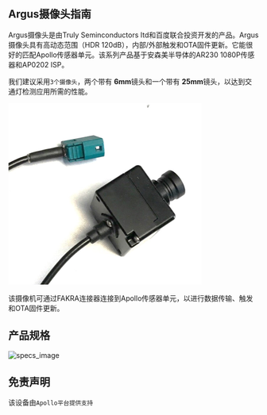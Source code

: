## Argus摄像头指南

Argus摄像头是由Truly Seminconductors Itd和百度联合投资开发的产品。Argus摄像头具有高动态范围（HDR 120dB），内部/外部触发和OTA固件更新。它能很好的匹配Apollo传感器单元。该系列产品基于安森美半导体的AR230 1080P传感器和AP0202 ISP。

我们建议采用```3个摄像头```，两个带有 **6mm**镜头和一个带有 **25mm**镜头，以达到交通灯检测应用所需的性能。 

![camera_image](images/Argus_pic.png)

该摄像机可通过FAKRA连接器连接到Apollo传感器单元，以进行数据传输、触发和OTA固件更新。

## 产品规格

![specs_image](images/Argus_specs.png)

## 免责声明
该设备由`Apollo平台提供支持`